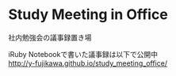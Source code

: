 # Study Meeting in Office
社内勉強会の議事録置き場

iRuby Notebookで書いた議事録は以下で公開中  
http://y-fujikawa.github.io/study_meeting_office/
